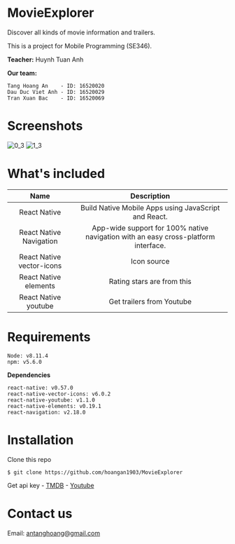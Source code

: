 # MovieExplorer
Discover all kinds of movie information and trailers.

This is a project for Mobile Programming (SE346).

**Teacher:**
Huynh Tuan Anh

**Our team:**
```
Tang Hoang An 	 - ID: 16520020
Dau Duc Viet Anh - ID: 16520029
Tran Xuan Bac 	 - ID: 16520069
```

# Screenshots
![0_3](https://user-images.githubusercontent.com/37280485/50424804-385cbc00-089d-11e9-8845-c843de407dae.jpg)
![1_3](https://user-images.githubusercontent.com/37280485/50424990-fd5c8780-08a0-11e9-97ac-a5179352faa2.jpg)

# What's included

|            Name           |                                     Description                                    |
|:-------------------------:|:----------------------------------------------------------------------------------:|
|        React Native       |Build Native Mobile Apps using JavaScript and React.                                |
|  React Native Navigation  |App-wide support for 100% native navigation with an easy cross-platform interface.  |
| React Native vector-icons |Icon source                                                                         |
|   React Native elements   |Rating stars are from this                                                          |
|    React Native youtube   |Get trailers from Youtube                                                           |

# Requirements
```
Node: v8.11.4
npm: v5.6.0
```

**Dependencies**
```
react-native: v0.57.0
react-native-vector-icons: v6.0.2
react-native-youtube: v1.1.0
react-native-elements: v0.19.1
react-navigation: v2.18.0
```

# Installation
Clone this repo
```
$ git clone https://github.com/hoangan1903/MovieExplorer
```
Get api key - [TMDB](https://developers.themoviedb.org/3/getting-started/introduction) - [Youtube](https://developers.google.com/youtube/v3/getting-started)

# Contact us
Email: antanghoang@gmail.com
